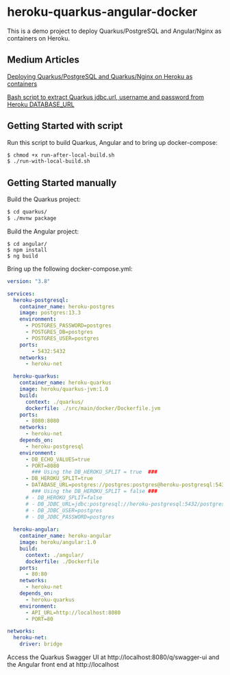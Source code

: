 # heroku-quarkus-angular-docker
This is a demo project to deploy Quarkus/PostgreSQL and Angular/Nginx as containers on Heroku.

## Medium Articles

[Deploying Quarkus/PostgreSQL and Quarkus/Nginx on Heroku as containers](https://medium.com/@felipewind/deploying-quarkus-postgresql-and-angular-nginx-on-heroku-as-containers-7244507e548f)

[Bash script to extract Quarkus jdbc.url, username and password from Heroku DATABASE_URL](https://medium.com/@felipewind/bash-script-to-extract-quarkus-jdbc-url-username-and-password-from-heroku-database-url-fde31cf6e722)

## Getting Started with script

Run this script to build Quarkus, Angular and to bring up docker-compose:
```bash
$ chmod +x run-after-local-build.sh
$ ./run-with-local-build.sh
```

## Getting Started manually

Build the Quarkus project:
```bash
$ cd quarkus/
$ ./mvnw package
```

Build the Angular project:
```
$ cd angular/
$ npm install
$ ng build
```

Bring up the following docker-compose.yml:

```yml
version: "3.8"

services:
  heroku-postgresql:
    container_name: heroku-postgres
    image: postgres:13.3
    environment:
      - POSTGRES_PASSWORD=postgres
      - POSTGRES_DB=postgres
      - POSTGRES_USER=postgres
    ports:
        - 5432:5432
    networks:
      - heroku-net

  heroku-quarkus:
    container_name: heroku-quarkus
    image: heroku/quarkus-jvm:1.0
    build:
      context: ./quarkus/
      dockerfile: ./src/main/docker/Dockerfile.jvm
    ports:
      - 8080:8080
    networks:
      - heroku-net
    depends_on:
      - heroku-postgresql
    environment:
      - DB_ECHO_VALUES=true      
      - PORT=8080
        ### Using the DB_HEROKU_SPLIT = true  ###
      - DB_HEROKU_SPLIT=true
      - DATABASE_URL=postgres://postgres:postgres@heroku-postgresql:5432/postgres
        ### Using the DB_HEROKU_SPLIT = false ###
      # - DB_HEROKU_SPLIT=false
      # - DB_JDBC_URL=jdbc:postgresql://heroku-postgresql:5432/postgres
      # - DB_JDBC_USER=postgres
      # - DB_JDBC_PASSWORD=postgres
    
  heroku-angular:
    container_name: heroku-angular
    image: heroku/angular:1.0
    build:
      context: ./angular/
      dockerfile: ./Dockerfile
    ports:
      - 80:80
    networks:
      - heroku-net
    depends_on:      
      - heroku-quarkus
    environment:      
      - API_URL=http://localhost:8080
      - PORT=80

networks:
  heroku-net:
    driver: bridge
```

Access the Quarkus Swagger UI at http://localhost:8080/q/swagger-ui and the Angular front end at http://localhost
